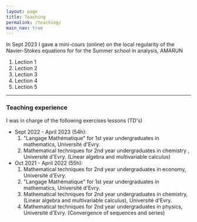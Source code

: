 ```yaml
---
layout: page
title: Teaching
permalink: /teaching/
main_nav: true
---
```

<dt>In Sept 2023 I gave a mini-cours (online) on the local regularity of the Navier-Stokes equations for
for the Summer school in analysis, AMARUN
  <ol>
    <li> Lection 1</li>
    <li> Lection 2</li>
    <li> Lection 3</li>
    <li> Lection 4</li>
    <li> Lection 5</li>
  </ol>
</dt>
<hr>
<h3 id="TD">Teaching experience</h3> 
 I was in charge of the following exercises lessons (TD's)
<ul>
 <li> <dt>Sept 2022 - April 2023 (54h): </dt> 
      <ol>
         <li> "Langage Mathématique" for 1st year undergraduates in mathematics, Université d'Evry.</li>
         <li> Mathematical techniques for 2nd year undergraduates in chemistry , Université d'Evry.  (Linear algebra and multivariable calculus) </li>
      </ol>
 </li>

 <li><dt>Oct 2021 - April 2022 (55h): </dt> 
   <ol>
     <li> Mathematical techniques for 2nd year undergraduates in economy, Université d'Evry. </li>
     <li> "Langage Mathématique" for 1st year undergraduates in mathematics, Université d'Evry.</li>
     <li> Mathematical techniques for 2nd year undergraduates in chemistry, (Linear algebra and multivariable calculus), Université d'Evry.</li> 
      <li> Mathematical techniques for 2nd year undergraduates in physics, Université d'Evry. (Convergence of sequences and series) </li>
    </ol>
  </li>
</ul>

